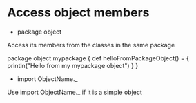 # Access object members

- package object

Access its members from the classes in the same package

package object mypackage {
  def helloFromPackageObject() = {
    println("Hello from my mypackage object")
  }
}

- import ObjectName._

Use import ObjectName._ if it is a simple object
